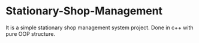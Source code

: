 # Stationary-Shop-Management
It is a simple stationary shop management system project. Done in c++ with pure OOP structure.
